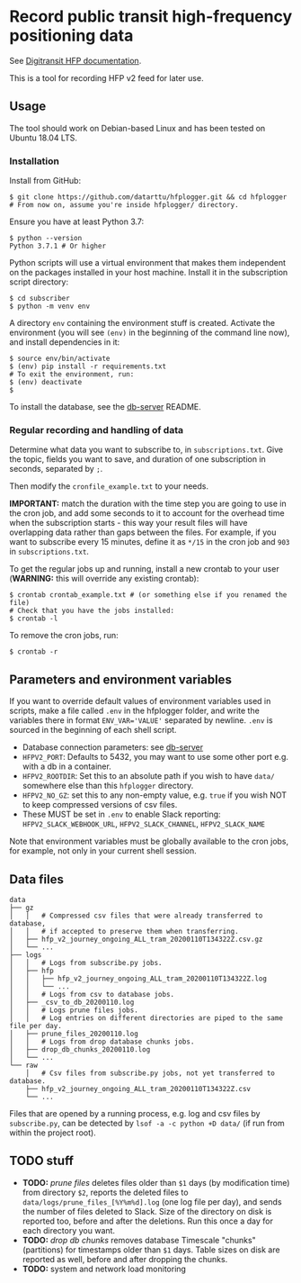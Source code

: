 # Record public transit high-frequency positioning data

See [Digitransit HFP documentation](https://digitransit.fi/en/developers/apis/4-realtime-api/vehicle-positions/).

This is a tool for recording HFP v2 feed for later use.

## Usage

The tool should work on Debian-based Linux and has been tested on Ubuntu 18.04 LTS.

### Installation

Install from GitHub:

```
$ git clone https://github.com/datarttu/hfplogger.git && cd hfplogger
# From now on, assume you're inside hfplogger/ directory.
```

Ensure you have at least Python 3.7:

```
$ python --version
Python 3.7.1 # Or higher
```

Python scripts will use a virtual environment that makes them independent on the packages installed in your host machine.
Install it in the subscription script directory:

```
$ cd subscriber
$ python -m venv env
```

A directory `env` containing the environment stuff is created.
Activate the environment (you will see `(env)` in the beginning of the command line now), and install dependencies in it:

```
$ source env/bin/activate
$ (env) pip install -r requirements.txt
# To exit the environment, run:
$ (env) deactivate
$
```

To install the database, see the [db-server](db-server) README.

### Regular recording and handling of data

Determine what data you want to subscribe to, in `subscriptions.txt`.
Give the topic, fields you want to save, and duration of one subscription in seconds, separated by `;`.

Then modify the `cronfile_example.txt` to your needs.

**IMPORTANT:** match the duration with the time step you are going to use in the cron job, and add some seconds to it to account for the overhead time when the subscription starts - this way your result files will have overlapping data rather than gaps between the files.
For example, if you want to subscribe every 15 minutes, define it as `*/15` in the cron job and `903` in `subscriptions.txt`.

To get the regular jobs up and running, install a new crontab to your user (**WARNING:** this will override any existing crontab):

```
$ crontab crontab_example.txt # (or something else if you renamed the file)
# Check that you have the jobs installed:
$ crontab -l
```

To remove the cron jobs, run:

```
$ crontab -r
```

## Parameters and environment variables

If you want to override default values of environment variables used in scripts, make a file called `.env` in the hfplogger folder, and write the variables there in format `ENV_VAR='VALUE'` separated by newline.
`.env` is sourced in the beginning of each shell script.

- Database connection parameters: see [db-server](db-server)
- `HFPV2_PORT`: Defaults to 5432, you may want to use some other port e.g. with a db in a container.
- `HFPV2_ROOTDIR`: Set this to an absolute path if you wish to have `data/` somewhere else than this `hfplogger` directory.
- `HFPV2_NO_GZ`: set this to any non-empty value, e.g. `true` if you wish NOT to keep compressed versions of csv files.
- These MUST be set in `.env` to enable Slack reporting: `HFPV2_SLACK_WEBHOOK_URL`, `HFPV2_SLACK_CHANNEL`, `HFPV2_SLACK_NAME`

Note that environment variables must be globally available to the cron jobs, for example, not only in your current shell session.

## Data files

```
data
├── gz
│   │   # Compressed csv files that were already transferred to database,
│   │   # if accepted to preserve them when transferring.
│   ├── hfp_v2_journey_ongoing_ALL_tram_20200110T134322Z.csv.gz
│   └── ...
├── logs
│   │   # Logs from subscribe.py jobs.
│   ├── hfp
│   │   ├── hfp_v2_journey_ongoing_ALL_tram_20200110T134322Z.log
│   │   └── ...
│   │   # Logs from csv to database jobs.
│   ├── _csv_to_db_20200110.log
│   │   # Logs prune files jobs.
│   │   # Log entries on different directories are piped to the same file per day.
│   ├── prune_files_20200110.log
│   │   # Logs from drop database chunks jobs.
│   ├── drop_db_chunks_20200110.log
│   └── ...
└── raw
    │   # Csv files from subscribe.py jobs, not yet transferred to database.
    ├── hfp_v2_journey_ongoing_ALL_tram_20200110T134322Z.csv
    └── ...
```

Files that are opened by a running process, e.g. log and csv files by `subscribe.py`, can be detected by `lsof -a -c python +D data/` (if run from within the project root).

## TODO stuff

- **TODO:** *prune files* deletes files older than `$1` days (by modification time) from directory `$2`, reports the deleted files to `data/logs/prune_files_[%Y%m%d].log` (one log file per day), and sends the number of files deleted to Slack.
Size of the directory on disk is reported too, before and after the deletions.
Run this once a day for each directory you want.
- **TODO:** *drop db chunks* removes database Timescale "chunks" (partitions) for timestamps older than `$1` days.
Table sizes on disk are reported as well, before and after dropping the chunks.
- **TODO:** system and network load monitoring
